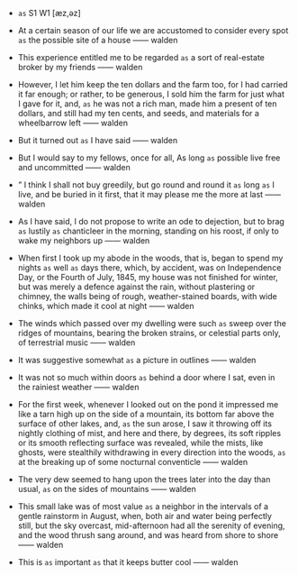 - `as` S1 W1 [æz,əz]



- At a certain season of our life we are accustomed to consider every spot `as` the possible site of a house —— walden

-  This experience entitled me to be regarded `as` a sort of real-estate broker by my friends —— walden

-  However, I let him keep the ten dollars and the farm too, for I had carried it far enough; or rather, to be generous, I sold him the farm for just what I gave for it, and, `as` he was not a rich man, made him a present of ten dollars, and still had my ten cents, and seeds, and materials for a wheelbarrow left —— walden

-  But it turned out `as` I have said —— walden

-  But I would say to my fellows, once for all, As long `as` possible live free and uncommitted —— walden

- ” I think I shall not buy greedily, but go round and round it `as` long `as` I live, and be buried in it first, that it may please me the more at last —— walden

-  As I have said, I do not propose to write an ode to dejection, but to brag `as` lustily `as` chanticleer in the morning, standing on his roost, if only to wake my neighbors up —— walden

- When first I took up my abode in the woods, that is, began to spend my nights `as` well `as` days there, which, by accident, was on Independence Day, or the Fourth of July, 1845, my house was not finished for winter, but was merely a defence against the rain, without plastering or chimney, the walls being of rough, weather-stained boards, with wide chinks, which made it cool at night —— walden

-  The winds which passed over my dwelling were such `as` sweep over the ridges of mountains, bearing the broken strains, or celestial parts only, of terrestrial music —— walden

-  It was suggestive somewhat `as` a picture in outlines —— walden

-  It was not so much within doors `as` behind a door where I sat, even in the rainiest weather —— walden

-  For the first week, whenever I looked out on the pond it impressed me like a tarn high up on the side of a mountain, its bottom far above the surface of other lakes, and, `as` the sun arose, I saw it throwing off its nightly clothing of mist, and here and there, by degrees, its soft ripples or its smooth reflecting surface was revealed, while the mists, like ghosts, were stealthily withdrawing in every direction into the woods, `as` at the breaking up of some nocturnal conventicle —— walden

-  The very dew seemed to hang upon the trees later into the day than usual, `as` on the sides of mountains —— walden

- This small lake was of most value `as` a neighbor in the intervals of a gentle rainstorm in August, when, both air and water being perfectly still, but the sky overcast, mid-afternoon had all the serenity of evening, and the wood thrush sang around, and was heard from shore to shore —— walden

-  This is `as` important `as` that it keeps butter cool —— walden